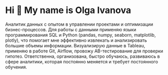 Hi 👋 My name is Olga Ivanova
=============================
Аналитик данных с опытом в управлении проектами и оптимизации бизнес-процессов. Для работы с данными применяю языки программирования SQL и Python (pandas, numpy, seaborn, matplotlib, plotly), что помогает мне эффективно извлекать и анализировать большие объемы информации. Визуализирую данные в Tableau, применяю в работе Git, Airflow, провожу AB-тестирование для проверки гипотез. Ответственна, организована, быстро обучаюсь, развиваюсь в сфере аналитики, которая постоянно меняется и требует постоянного обучения.
